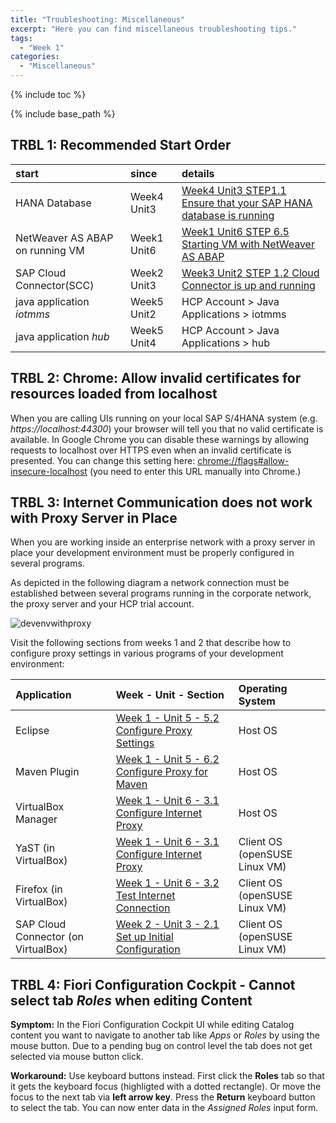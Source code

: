 ```yaml
---
title: "Troubleshooting: Miscellaneous"
excerpt: "Here you can find miscellaneous troubleshooting tips."
tags:
  - "Week 1"
categories:
  - "Miscellaneous"
---
```


<a name="top"/>

{% include toc %}

{% include base_path %}

## TRBL 1: Recommended Start Order

| start                           | since       | details                                                                                                                                                  |
| :------------------------------ | :---------- | :------------------------------------------------------------------------------------------------------------------------------------------------------- |
| HANA Database                   | Week4 Unit3 | [Week4 Unit3 STEP1.1 Ensure that your SAP HANA database is running]({{base_path}}/week-4/unit-3/#step-11-ensure-that-your-sap-hana-database-is-running) |
| NetWeaver AS ABAP on running VM | Week1 Unit6 | [Week1 Unit6 STEP 6.5 Starting VM with NetWeaver AS ABAP]({{base_path}}/week-1/unit-6/#starting-vm-with-netweaver-as-abap)                              |
| SAP Cloud Connector(SCC)        | Week2 Unit3 | [Week3 Unit2 STEP 1.2 Cloud Connector is up and running]({{base_path}}/week-3/unit-2/#cloud-connector-is-up-and-running)                                |
| java application _iotmms_       | Week5 Unit2 | HCP Account > Java Applications > iotmms                                                                                                                 |
| java application _hub_          | Week5 Unit4 | HCP Account > Java Applications > hub                                                                                                                    |

## TRBL 2: Chrome: Allow invalid certificates for resources loaded from localhost

When you are calling UIs running on your local SAP S/4HANA system (e.g. _https://localhost:44300_) your browser will tell you that no valid certificate is available. In Google Chrome you can disable these warnings by allowing requests to localhost over HTTPS even when an invalid certificate is presented. You can change this setting here: [chrome://flags#allow-insecure-localhost](chrome://flags#allow-insecure-localhost) (you need to enter this URL manually into Chrome.)

## TRBL 3: Internet Communication does not work with Proxy Server in Place

When you are working inside an enterprise network with a proxy server in place your development environment must be properly configured in several programs.

As depicted in the following diagram a network connection must be established between several programs running in the corporate network, the proxy server and your HCP trial account.

![devenvwithproxy]({{base_path}}/troubleshooting/images/trbl-misc/pic01-trbl-network-proxies.png)

Visit the following sections from weeks 1 and 2 that describe how to configure proxy settings in various programs of your development environment:

| Application                         | Week - Unit - Section                                                                                               | Operating System              |
| :---------------------------------- | :------------------------------------------------------------------------------------------------------------------ | :---------------------------- |
| Eclipse                             | [Week 1 - Unit 5 - 5.2 Configure Proxy Settings]({{base_path}}/week-1/unit-5/#configure-proxy-settings)         | Host OS                       |
| Maven Plugin                        | [Week 1 - Unit 5 - 6.2 Configure Proxy for Maven]({{base_path}}/week-1/unit-5/#configure-proxy-for-maven)       | Host OS                       |
| VirtualBox Manager                  | [Week 1 - Unit 6 - 3.1 Configure Internet Proxy]({{base_path}}/week-1/unit-6/#configure-internet-proxy)         | Host OS                       |
| YaST (in VirtualBox)                | [Week 1 - Unit 6 - 3.1 Configure Internet Proxy]({{base_path}}/week-1/unit-6/#configure-internet-proxy)         | Client OS (openSUSE Linux VM) |
| Firefox (in VirtualBox)             | [Week 1 - Unit 6 - 3.2 Test Internet Connection]({{base_path}}/week-1/unit-6/#test-internet-connection)         | Client OS (openSUSE Linux VM) |
| SAP Cloud Connector (on VirtualBox) | [Week 2 - Unit 3 - 2.1 Set up Initial Configuration]({{base_path}}/week-2/unit-3/#set-up-initial-configuration) | Client OS (openSUSE Linux VM) |

## TRBL 4: Fiori Configuration Cockpit - Cannot select tab _Roles_ when editing Content

**Symptom:** In the Fiori Configuration Cockpit UI while editing Catalog content you want to navigate to another tab like _Apps_ or _Roles_ by using the mouse button. Due to a pending bug on control level the tab does not get selected via mouse button click.

**Workaround:** Use keyboard buttons instead. First click the **Roles** tab so that it gets the keyboard focus (highligted with a dotted rectangle). Or move the focus to the next tab via **left arrow key**. Press the **Return** keyboard button to select the tab. You can now enter data in the _Assigned Roles_ input form.
